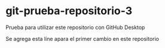 # git-prueba-repositorio-3
Prueba para utilizar este repositorio con GitHub Desktop

Se agrega esta líne apara el primer cambio en este repositorio
